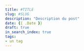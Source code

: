 ```yaml
---
title: #TITLE
slug: #SLUG
description: "Description du post"
date: {{ .Date }}
draft: true
in_search_index: true
tags:
- un tag
---
```

